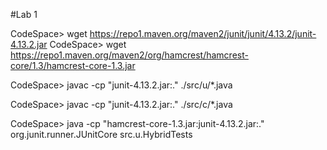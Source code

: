 #Lab 1

CodeSpace> wget https://repo1.maven.org/maven2/junit/junit/4.13.2/junit-4.13.2.jar
CodeSpace> wget https://repo1.maven.org/maven2/org/hamcrest/hamcrest-core/1.3/hamcrest-core-1.3.jar

CodeSpace> javac -cp "junit-4.13.2.jar:." ./src/u/*.java

CodeSpace> javac -cp "junit-4.13.2.jar:." ./src/c/*.java

CodeSpace> java -cp "hamcrest-core-1.3.jar:junit-4.13.2.jar:." org.junit.runner.JUnitCore src.u.HybridTests
